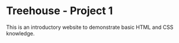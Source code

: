 # Treehouse - Project 1
 This is an introductory website to demonstrate basic HTML and CSS knowledge.
